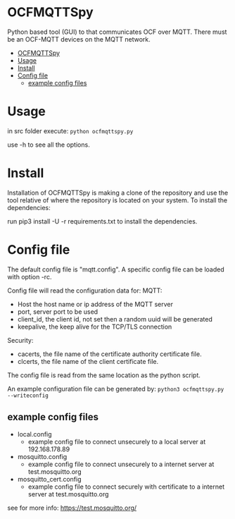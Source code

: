 
# OCFMQTTSpy

Python based tool (GUI) to that communicates OCF over MQTT.
There must be an OCF-MQTT devices on the MQTT network.
<!-- TOC -->

- [OCFMQTTSpy](#ocfmqttspy)
- [Usage](#usage)
- [Install](#install)
- [Config file](#config-file)
  - [example config files](#example-config-files)

# Usage

in src folder execute: ``python ocfmqttspy.py``

use -h to see all the options.

# Install

Installation of OCFMQTTSpy is making a clone of the repository and use the tool relative of where the repository is located on your system.
To install the dependencies:

run pip3 install -U -r requirements.txt to install the dependencies.

# Config file

The default config file is "mqtt.config". A specific config file can be loaded with option -rc.

Config file will read the configuration data for:
MQTT:

- Host the host name or ip address of the MQTT server
- port, server port to be used
- client_id, the client id, not set then a random uuid will be generated
- keepalive, the keep alive for the TCP/TLS connection

Security:

- cacerts, the file name of the certificate authority certificate file.
- clcerts, the file name of the client certificate file.

The config file is read from the same location as the python script.

An example configuration file can be generated by:
``python3 ocfmqttspy.py --writeconfig ``

## example config files

- local.config
  - example config file to connect unsecurely to a local server at 192.168.178.89
- mosquitto.config
  - example config file to connect unsecurely to a internet server at test.mosquitto.org
- mosquitto_cert.config
  - example config file to connect securely with certificate to a internet server at test.mosquitto.org

see for more info:
https://test.mosquitto.org/